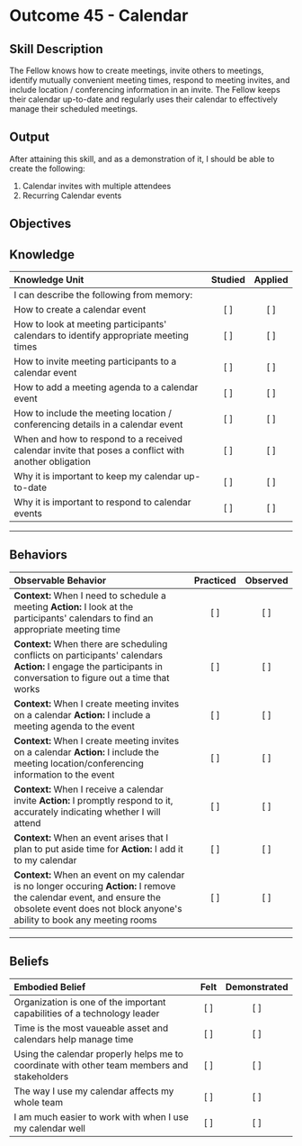# Outcome 45 - Calendar

**Skill Description**
----------
The Fellow knows how to create meetings, invite others to meetings, identify mutually convenient meeting times, respond to meeting invites, and include location / conferencing information in an invite. The Fellow keeps their calendar up-to-date and regularly uses their calendar to effectively manage their scheduled meetings.

**Output**
----------
After attaining this skill, and as a demonstration of it, I should be able to create the following:

1. Calendar invites with multiple attendees
2. Recurring Calendar events


**Objectives**
----------
## **Knowledge**


| Knowledge Unit   |      Studied      | Applied |
|:-------------|:------------------:|:--------:|
| I can describe the following from memory: | | |
| How to create a calendar event | [ ] | [ ]  |
| How to look at meeting participants' calendars to identify appropriate meeting times | [ ] | [ ]  |
| How to invite meeting participants to a calendar event | [ ] | [ ]  |
| How to add a meeting agenda to a calendar event| [ ] | [ ]  |
| How to include the meeting location / conferencing details in a calendar event | [ ] | [ ]  |
| When and how to respond to a received calendar invite that poses a conflict with another obligation | [ ] | [ ]  |
| Why it is important to keep my calendar up-to-date | [ ] | [ ]  |
|  Why it is important to respond to calendar events | [ ] | [ ]  |

----------


## **Behaviors**

| Observable Behavior   |      Practiced      | Observed |
|:-------------|:------------------:|:--------:|
| **Context:** When I need to schedule a meeting **Action:** I look at the participants' calendars to find an appropriate meeting time | [ ] | [ ] |
| **Context:** When there are scheduling conflicts on participants' calendars **Action:** I engage the participants in conversation to figure out a time that works | [ ] | [ ] |
| **Context:** When I create meeting invites on a calendar **Action:** I include a meeting agenda to the event | [ ] | [ ] |
| **Context:** When I create meeting invites on a calendar **Action:** I include the meeting location/conferencing information to the event | [ ] | [ ] |
| **Context:** When I receive a calendar invite **Action:** I promptly respond to it, accurately indicating whether I will attend | [ ] | [ ] |
| **Context:** When an event arises that I plan to put aside time for **Action:** I add it to my calendar | [ ] | [ ] |
| **Context:** When an event on my calendar is no longer occuring **Action:** I remove the calendar event, and ensure the obsolete event does not block anyone's ability to book any meeting rooms | [ ] | [ ] |

----------


## **Beliefs**


| Embodied Belief   |      Felt      | Demonstrated |
|:-------------|:------------------:|:--------:|
| Organization is one of the important capabilities of a technology leader | [ ] | [ ] |
| Time is the most vaueable asset and calendars help manage time | [ ] | [ ] |
| Using the calendar properly helps me to coordinate with other team members and stakeholders | [ ] | [ ] |
| The way I use my calendar affects my whole team | [ ] | [ ] |
| I am much easier to work with when I use my calendar well | [ ] | [ ] |

